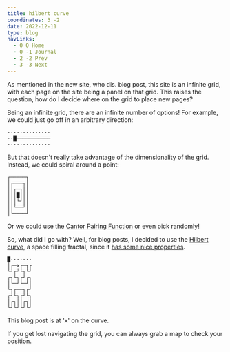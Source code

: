 ```yaml
---
title: hilbert curve
coordinates: 3 -2
date: 2022-12-11
type: blog
navLinks:
  - 0 0 Home
  - 0 -1 Journal
  - 2 -2 Prev
  - 3 -3 Next
---
```


As mentioned in the
<a class="link" data-x="1" data-y="-3">new site, who dis.</a> blog post, this
site is an infinite grid, with each page on the site being a panel on that grid.
This raises the question, how do I decide where on the grid to place new pages?

Being an infinite grid, there are an infinite number of options! For example, we
could just go off in an arbitrary direction:

```
··············
··█───────────
··············
```

But that doesn't really take advantage of the dimensionality of the grid.
Instead, we could spiral around a point:

```
┌─────┐
│┌───┐│
││┌─┐││
│││█│││
│││└┘││
││└──┘│
│└────┘
```

Or we could use the
[Cantor Pairing Function](https://en.wikipedia.org/wiki/Pairing_function) or
even pick randomly!

So, what did I go with? Well, for blog posts, I decided to use the
[Hilbert curve](https://en.wikipedia.org/wiki/Hilbert_curve), a space filling
fractal, since it
[has some nice properties](https://datagenetics.com/blog/march22013/).

```
█·······
│┌─x┌─┐┌
└┘┌┘└┐└┘
┌┐└┐┌┘┌┐
│└─┘└─┘│
└┐┌──┐┌┘
┌┘└┐┌┘└┐
│┌┐││┌┐│
└┘└┘└┘└┘
```

This blog post is at 'x' on the curve.

If you get lost navigating the grid, you can always grab a
<span data-loot="map" class="loot">map</span> to check your position.
